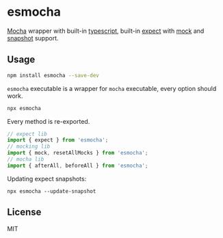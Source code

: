 # esmocha

[Mocha](https://mochajs.org) wrapper with built-in [typescript](https://github.com/node-loaders/loaders/tree/main/workspaces/esbuild), built-in [expect](https://jestjs.io/docs/expect) with [mock](https://github.com/node-loaders/loaders/tree/main/workspaces/jest-mock) and [snapshot](https://github.com/mshima/mocha-expect-snapshot) support.

## Usage

```sh
npm install esmocha --save-dev
```

`esmocha` executable is a wrapper for `mocha` executable, every option should work.

```sh
npx esmocha
```

Every method is re-exported.

```js
// expect lib
import { expect } from 'esmocha';
// mocking lib
import { mock, resetAllMocks } from 'esmocha';
// mocha lib
import { afterAll, beforeAll } from 'esmocha';
```

Updating expect snapshots:

```
npx esmocha --update-snapshot
```

## License

MIT
